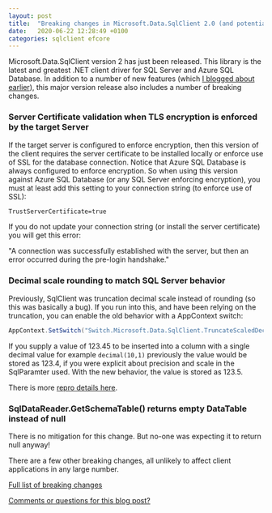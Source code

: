 ```yaml
---
layout: post
title:  "Breaking changes in Microsoft.Data.SqlClient 2.0 (and potential mitigations)"
date:   2020-06-22 12:28:49 +0100
categories: sqlclient efcore
---
```


Microsoft.Data.SqlClient version 2 has just been released. This library is the latest and greatest .NET client driver for SQL Server and Azure SQL Database. In addition to a number of new features (which [I blogged about earlier](https://erikej.github.io/sqlclient/2020/05/04/mds-version2-preview3.html)), this major version release also includes a number of breaking changes.

###  Server Certificate validation when TLS encryption is enforced by the target Server

If the target server is configured to enforce encryption, then this version of the client requires the server certificate to be installed locally or enforce use of SSL for the database connection. Notice that Azure SQL Database is always configured to enforce encryption. So when using this version against Azure SQL Database (or any SQL Server enforcing encryption), you must at least add this setting to your connection string (to enforce use of SSL):

```xml
TrustServerCertificate=true
```

If you do not update your connection string (or install the server certificate) you will get this error:   
  
"A connection was successfully established with the server, but then an error occurred during the pre-login handshake."

### Decimal scale rounding to match SQL Server behavior
Previously, SqlClient was truncation decimal scale instead of rounding (so this was basically a bug). If you run into this, and have been relying on the truncation, you can enable the old behavior with a AppContext switch:

```csharp
AppContext.SetSwitch("Switch.Microsoft.Data.SqlClient.TruncateScaledDecimal", true);
```
If you supply a value of 123.45 to be inserted into a column with a single decimal value for example `decimal(10,1)` previously the value would be stored as 123.4, if you were explicit about precision and scale in the SqlParamter used. With the new behavior, the value is stored as 123.5.

There is more [repro details here](https://github.com/dotnet/SqlClient/issues/440).

### SqlDataReader.GetSchemaTable() returns empty DataTable instead of null

There is no mitigation for this change. But no-one was expecting it to return null anyway!

There are a few other breaking changes, all unlikely to affect client applications in any large number.

[Full list of breaking changes](https://github.com/dotnet/SqlClient/blob/master/release-notes/2.0/2.0.0.md#breaking-changes-1)

[Comments or questions for this blog post?](https://github.com/ErikEJ/erikej.github.io/issues/13)
